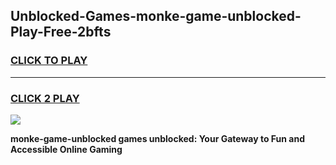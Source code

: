 
## Unblocked-Games-monke-game-unblocked-Play-Free-2bfts
<h3>
<a href="https://premium76.site?title=monke-game-unblocked&ref=15A">CLICK TO PLAY</a></h3>
<hr>

<h3>
<a href="https://premium76.site?title=monke-game-unblocked&ref=15A">CLICK 2 PLAY</a>
  
</h3>

<a href="https://premium76.site?title=monke-game-unblocked&ref=15A"><img src="https://clearcache.store/games.png"></a>


**monke-game-unblocked games unblocked: Your Gateway to Fun and Accessible Online Gaming**
